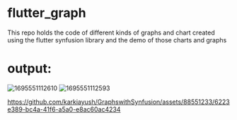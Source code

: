 # flutter_graph
This repo holds the code of different kinds of graphs and chart created using the flutter synfusion library and the demo of those charts and graphs

# output:
![1695551112610](https://github.com/karkiayush/GraphswithSynfusion/assets/88551233/0f2879a1-c9a8-4ef0-8a03-5950084fa363)
![1695551112593](https://github.com/karkiayush/GraphswithSynfusion/assets/88551233/efcd3a19-2427-4a45-99ad-d593d77ff623)



https://github.com/karkiayush/GraphswithSynfusion/assets/88551233/6223e389-bc4a-41f6-a5a0-e8ac60ac4234

